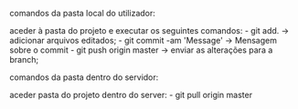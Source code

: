comandos da pasta local do utilizador:

aceder à pasta do projeto e executar os seguintes comandos:
	- git add. -> adicionar arquivos editados;
	- git commit -am 'Message' -> Mensagem sobre o commit
	- git push origin master -> enviar as alterações para a branch;

comandos da pasta dentro do servidor:

aceder pasta do projeto dentro do server:
	- git pull origin master